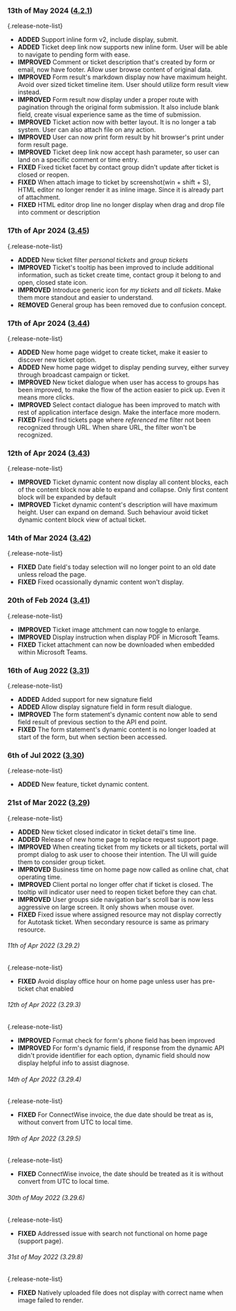 ### 13th of May 2024 ([4.2.1](v4.2))
{.release-note-list}
- **ADDED** Support inline form v2, include display, submit.
- **ADDED** Ticket deep link now supports new inline form. User will be able to navigate to pending form with ease.
- **IMPROVED** Comment or ticket description that's created by form or email, now have footer. Allow user browse content of original data.
- **IMPROVED** Form result's markdown display now have maximum height. Avoid over sized ticket timeline item. User should utilize form result view instead.
- **IMPROVED** Form result now display under a proper route with pagination through the original form submission. It also include blank field, create visual experience same as the time of submission.
- **IMPROVED** Ticket action now with better layout. It is no longer a tab system. User can also attach file on any action.
- **IMPROVED** User can now print form result by hit browser's print under form result page.
- **IMPROVED** Ticket deep link now accept hash parameter, so user can land on a specific comment or time entry.
- **FIXED** Fixed ticket facet by contact group didn't update after ticket is closed or reopen.
- **FIXED** When attach image to ticket by screenshot(win + shift + S), HTML editor no longer render it as inline image. Since it is already part of attachment.
- **FIXED** HTML editor drop line no longer display when drag and drop file into comment or description

### 17th of Apr 2024 ([3.45](v3.45))
{.release-note-list}
- **ADDED** New ticket filter _personal tickets_ and _group tickets_
- **IMPROVED** Ticket's tooltip has been improved to include additional information, such as ticket create time, contact group it belong to and open, closed state icon.
- **IMPROVED** Introduce generic icon for _my tickets_ and _all tickets_. Make them more standout and easier to understand.
- **REMOVED** General group has been removed due to confusion concept.

### 17th of Apr 2024 ([3.44](v3.44))
{.release-note-list}
- **ADDED** New home page widget to create ticket, make it easier to discover new ticket option.
- **ADDED** New home page widget to display pending survey, either survey through broadcast campaign or ticket.
- **IMPROVED** New ticket dialogue when user has access to groups has been improved, to make the flow of the action easier to pick up. Even it means more clicks.
- **IMPROVED** Select contact dialogue has been improved to match with rest of application interface design. Make the interface more modern.
- **FIXED** Fixed find tickets page where *referenced me* filter not been recognized through URL. When share URL, the filter won't be recognized.

### 12th of Apr 2024 ([3.43](v3.43))
{.release-note-list}
- **IMPROVED** Ticket dynamic content now display all content blocks, each of the content block now able to expand and collapse. Only first content block will be expanded by default
- **IMPROVED** Ticket dynamic content's description will have maximum height. User can expand on demand. Such behaviour avoid ticket dynamic content block view of actual ticket.

### 14th of Mar 2024 ([3.42](v3.42))
{.release-note-list}
- **FIXED** Date field's today selection will no longer point to an old date unless reload the page.
- **FIXED** Fixed ocassionally dynamic content won't display. 

### 20th of Feb 2024 ([3.41](v3.41))
{.release-note-list}
- **IMPROVED** Ticket image attchment can now toggle to enlarge.
- **IMPROVED** Display instruction when display PDF in Microsoft Teams.
- **FIXED** Ticket attachment can now be downloaded when embedded within Microsoft Teams. 

### 16th of Aug 2022 ([3.31](v3.31))
{.release-note-list}
- **ADDED** Added support for new signature field
- **ADDED** Allow display signature field in form result dialogue.
- **IMPROVED** The form statement's dynamic content now able to send field result of previous section to the API end point.
- **FIXED** The form statement's dynamic content is no longer loaded at start of the form, but when section been accessed.

### 6th of Jul 2022 ([3.30](v3.30))
{.release-note-list}
- **ADDED** New feature, ticket dynamic content.

### 21st of Mar 2022 ([3.29](v3.29))
{.release-note-list}
- **ADDED** New ticket closed indicator in ticket detail's time line.
- **ADDED** Release of new home page to replace request support page.
- **IMPROVED** When creating ticket from my tickets or all tickets, portal will prompt dialog to ask user to choose their intention. The UI will guide them to consider group ticket.
- **IMPROVED** Business time on home page now called as online chat, chat operating time.
- **IMPROVED** Client portal no longer offer chat if ticket is closed. The tooltip will indicator user need to reopen ticket before they can chat.
- **IMPROVED** User groups side navigation bar's scroll bar is now less aggressive on large screen. It only shows when mouse over.
- **FIXED** Fixed issue where assigned resource may not display correctly for Autotask ticket. When secondary resource is same as primary resource.

###### 11th of Apr 2022 (3.29.2)
{.release-note-list}
- **FIXED** Avoid display office hour on home page unless user has pre-ticket chat enabled

###### 12th of Apr 2022 (3.29.3)
{.release-note-list}
- **IMPROVED** Format check for form's phone field has been improved
- **IMPROVED** For form's dynamic field, if response from the dynamic API didn't provide identifier for each option, dynamic field should now display helpful info to assist diagnose.

###### 14th of Apr 2022 (3.29.4)
{.release-note-list}
- **FIXED** For ConnectWise invoice, the due date should be treat as is, without convert from UTC to local time.

###### 19th of Apr 2022 (3.29.5)
{.release-note-list}
- **FIXED** ConnectWise invoice, the date should be treated as it is without convert from UTC to local time.

###### 30th of May 2022 (3.29.6)
{.release-note-list}
- **FIXED** Addressed issue with search not functional on home page (support page).

###### 31st of May 2022 (3.29.8)
{.release-note-list}
- **FIXED** Natively uploaded file does not display with correct name when image failed to render.
